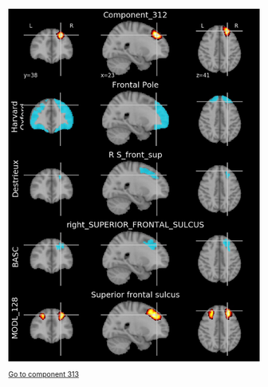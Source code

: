 


![312](preliminary/312.jpg "Component 312")

[Go to component 313](https://parietal-inria.github.io/MODL_atlas/512/313 "Component 313")